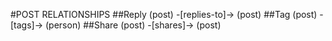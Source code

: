 ﻿#POST RELATIONSHIPS
##Reply
(post) -[replies-to]-> (post)
##Tag
(post) -[tags]-> (person)
##Share
(post) -[shares]-> (post)